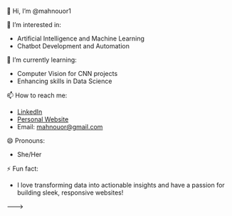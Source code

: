 
👋 Hi, I’m @mahnouor1  

👀 I’m interested in:  
- Artificial Intelligence and Machine Learning
- Chatbot Development and Automation  

🌱 I’m currently learning:  
- Computer Vision for CNN projects  
- Enhancing skills in Data Science

📫 How to reach me:  
- [LinkedIn](https://www.linkedin.com)  
- [Personal Website](https://purplestore.com.pk)  
- Email: mahnouor@gmail.com  

😄 Pronouns:  
- She/Her  

 ⚡ Fun fact:  
- I love transforming data into actionable insights and have a passion for building sleek, responsive websites!  

--->
